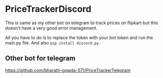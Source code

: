 # PriceTrackerDiscord
This is same as my other bot on telegram to track prices on flipkart but this doesn't have a very good error management.

All you have to do is to replace the token with your bot token and run the main.py file. And also `pip install discord.py`.

## Other bot for telegram
https://github.com/bharath-gowda-571/PriceTrackerTelegram
